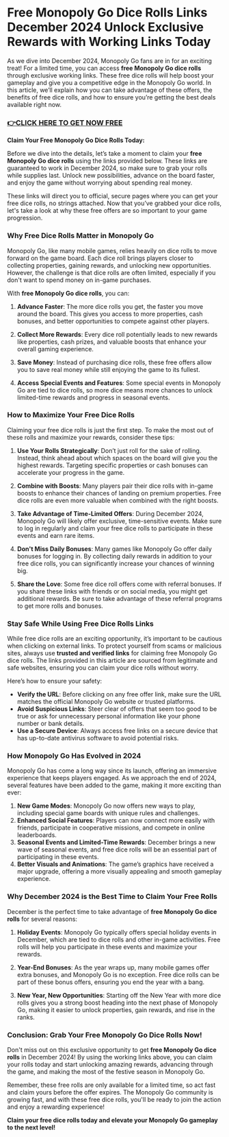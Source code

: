 # Free Monopoly Go Dice Rolls Links December 2024 Unlock Exclusive Rewards with Working Links Today

As we dive into December 2024, Monopoly Go fans are in for an exciting treat! For a limited time, you can access **free Monopoly Go dice rolls** through exclusive working links. These free dice rolls will help boost your gameplay and give you a competitive edge in the Monopoly Go world. In this article, we’ll explain how you can take advantage of these offers, the benefits of free dice rolls, and how to ensure you’re getting the best deals available right now.

### [👉CLICK HERE TO GET NOW FREE](https://freeforyou.xyz/monopoly/go/)

**Claim Your Free Monopoly Go Dice Rolls Today:**

Before we dive into the details, let’s take a moment to claim your **free Monopoly Go dice rolls** using the links provided below. These links are guaranteed to work in December 2024, so make sure to grab your rolls while supplies last. Unlock new possibilities, advance on the board faster, and enjoy the game without worrying about spending real money.

These links will direct you to official, secure pages where you can get your free dice rolls, no strings attached. Now that you’ve grabbed your dice rolls, let's take a look at why these free offers are so important to your game progression.

### Why Free Dice Rolls Matter in Monopoly Go

Monopoly Go, like many mobile games, relies heavily on dice rolls to move forward on the game board. Each dice roll brings players closer to collecting properties, gaining rewards, and unlocking new opportunities. However, the challenge is that dice rolls are often limited, especially if you don't want to spend money on in-game purchases. 

With **free Monopoly Go dice rolls**, you can:

1. **Advance Faster**: The more dice rolls you get, the faster you move around the board. This gives you access to more properties, cash bonuses, and better opportunities to compete against other players.

2. **Collect More Rewards**: Every dice roll potentially leads to new rewards like properties, cash prizes, and valuable boosts that enhance your overall gaming experience.

3. **Save Money**: Instead of purchasing dice rolls, these free offers allow you to save real money while still enjoying the game to its fullest.

4. **Access Special Events and Features**: Some special events in Monopoly Go are tied to dice rolls, so more dice means more chances to unlock limited-time rewards and progress in seasonal events.

### How to Maximize Your Free Dice Rolls

Claiming your free dice rolls is just the first step. To make the most out of these rolls and maximize your rewards, consider these tips:

1. **Use Your Rolls Strategically**: Don’t just roll for the sake of rolling. Instead, think ahead about which spaces on the board will give you the highest rewards. Targeting specific properties or cash bonuses can accelerate your progress in the game.

2. **Combine with Boosts**: Many players pair their dice rolls with in-game boosts to enhance their chances of landing on premium properties. Free dice rolls are even more valuable when combined with the right boosts.

3. **Take Advantage of Time-Limited Offers**: During December 2024, Monopoly Go will likely offer exclusive, time-sensitive events. Make sure to log in regularly and claim your free dice rolls to participate in these events and earn rare items.

4. **Don't Miss Daily Bonuses**: Many games like Monopoly Go offer daily bonuses for logging in. By collecting daily rewards in addition to your free dice rolls, you can significantly increase your chances of winning big.

5. **Share the Love**: Some free dice roll offers come with referral bonuses. If you share these links with friends or on social media, you might get additional rewards. Be sure to take advantage of these referral programs to get more rolls and bonuses.

### Stay Safe While Using Free Dice Rolls Links

While free dice rolls are an exciting opportunity, it’s important to be cautious when clicking on external links. To protect yourself from scams or malicious sites, always use **trusted and verified links** for claiming free Monopoly Go dice rolls. The links provided in this article are sourced from legitimate and safe websites, ensuring you can claim your dice rolls without worry.

Here’s how to ensure your safety:

- **Verify the URL**: Before clicking on any free offer link, make sure the URL matches the official Monopoly Go website or trusted platforms.
- **Avoid Suspicious Links**: Steer clear of offers that seem too good to be true or ask for unnecessary personal information like your phone number or bank details.
- **Use a Secure Device**: Always access free links on a secure device that has up-to-date antivirus software to avoid potential risks.

### How Monopoly Go Has Evolved in 2024

Monopoly Go has come a long way since its launch, offering an immersive experience that keeps players engaged. As we approach the end of 2024, several features have been added to the game, making it more exciting than ever:

1. **New Game Modes**: Monopoly Go now offers new ways to play, including special game boards with unique rules and challenges.
2. **Enhanced Social Features**: Players can now connect more easily with friends, participate in cooperative missions, and compete in online leaderboards.
3. **Seasonal Events and Limited-Time Rewards**: December brings a new wave of seasonal events, and free dice rolls will be an essential part of participating in these events.
4. **Better Visuals and Animations**: The game’s graphics have received a major upgrade, offering a more visually appealing and smooth gameplay experience.

### Why December 2024 is the Best Time to Claim Your Free Rolls

December is the perfect time to take advantage of **free Monopoly Go dice rolls** for several reasons:

1. **Holiday Events**: Monopoly Go typically offers special holiday events in December, which are tied to dice rolls and other in-game activities. Free rolls will help you participate in these events and maximize your rewards.
   
2. **Year-End Bonuses**: As the year wraps up, many mobile games offer extra bonuses, and Monopoly Go is no exception. Free dice rolls can be part of these bonus offers, ensuring you end the year with a bang.

3. **New Year, New Opportunities**: Starting off the New Year with more dice rolls gives you a strong boost heading into the next phase of Monopoly Go, making it easier to unlock properties, gain rewards, and rise in the ranks.

### Conclusion: Grab Your Free Monopoly Go Dice Rolls Now!

Don't miss out on this exclusive opportunity to get **free Monopoly Go dice rolls** in December 2024! By using the working links above, you can claim your rolls today and start unlocking amazing rewards, advancing through the game, and making the most of the festive season in Monopoly Go. 

Remember, these free rolls are only available for a limited time, so act fast and claim yours before the offer expires. The Monopoly Go community is growing fast, and with these free dice rolls, you'll be ready to join the action and enjoy a rewarding experience!

**Claim your free dice rolls today and elevate your Monopoly Go gameplay to the next level!**
